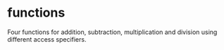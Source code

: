 # functions
Four functions for addition, subtraction, multiplication and division using different access specifiers.

